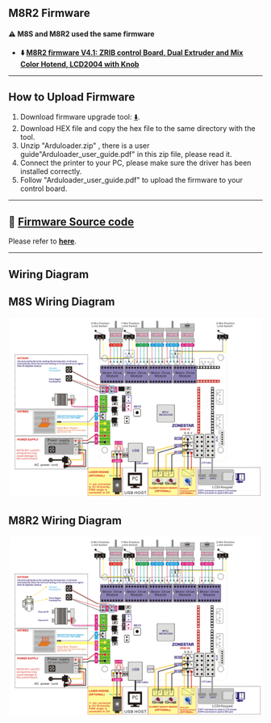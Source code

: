 ## M8R2 Firmware
#### :warning: M8S and M8R2 used the same firmware
- **:arrow_down: [M8R2 firmware V4.1: ZRIB control Board, Dual Extruder and Mix Color Hotend, LCD2004 with Knob](./M8R2_ZRIB_LCD2004KNOB.zip)**

----
## How to Upload Firmware
1. Download firmware upgrade tool: [:arrow_down:](https://github.com/ZONESTAR3D/Firmware/tree/master/Firmware_Upload_tool_for_ZRIB_ZMIB).
2. Download HEX file and copy the hex file to the same directory with the tool.   
3. Unzip "Arduloader.zip" , there is a user guide"Arduloader_user_guide.pdf" in this zip file, please read it. 
4. Connect the printer to your PC, please make sure the driver has been installed correctly. 
5. Follow "Arduloader_user_guide.pdf" to upload the firmware to your control board.

----
## :file_folder: [Firmware Source code](https://github.com/ZONESTAR3D/source-code-for-3d-printer)
Please refer to [**here**](https://github.com/ZONESTAR3D/source-code-for-3d-printer).
  
----
## Wiring Diagram
## M8S Wiring Diagram
![](./M8S-ZRIBV6.jpg)
## M8R2 Wiring Diagram
![](./M8R2-ZRIBV6.jpg)



